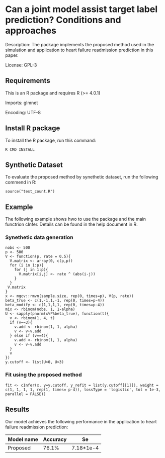 # Can a joint model assist target label prediction? Conditions and approaches

Description: The package implements the proposed method used in the simulation and application to heart failure readmission prediction in this paper.

License: GPL-3

## Requirements

This is an R package and requires R (>= 4.0.1)

Imports: 
         glmnet

Encoding: UTF-8

## Install R package

To install the R package, run this command:

```install
R CMD INSTALL 
```

## Synthetic Dataset

To evaluate the proposed method by synethetic dataset, run the following commend in R:

```eval
source("test_count.R")
```

## Example

The following example shows hwo to use the package and the main functrion cInfer. Details can be found in the help document in R.

### Synethetic data generation
``` Synethetic data generation
nobs <- 500
p <- 500
V <- function(p, rate = 0.5){
  V.matrix <- array(0, c(p,p))
  for (i in 1:p){
    for (j in 1:p){
      V.matrix[i,j] <- rate ^ (abs(i-j))
    }
  }
 V.matrix
}
x <- mgcv::rmvn(sample.size, rep(0, times=p), V(p, rate))
beta_true <- c(1,-1,1,-1, rep(0, times=p-4))
beta_modify <- c(1,1,1,1, rep(0, times=p-4))
mix <- rbinom(nobs, 1, 1-alpha)
U <- sapply(pnorm(x%*%beta_true), function(t){
  v <- rbinom(1, 4, t)
  if (v==3){
    v.add <- rbinom(1, 1, alpha)
    v <- v+v.add
  } else if (v==4){
    v.add <- rbinom(1, 1, alpha)
    v <- v-v.add
  }
  v
})
y.cutoff <- list(U>0, U>3)
```
### Fit using the proposed method
``` fit using proposed method
fit <- cInfer(x, y=y.cutoff, y_refit = list(y.cutoff[[1]]), weight = c(1, 1, 1, 1, rep(1, times= p-4)), lossType = 'logistic', tol = 1e-3, parallel = FALSE))
```

## Results

Our model achieves the following performance in the application to heart failure readmission prediction:

| Model name         | Accuracy  | Se |
| ------------------ |---------------- | -------------- |
| Proposed   |     76.1%         |     7.18*1e-4       |

